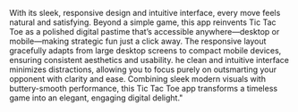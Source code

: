 With its sleek, responsive design and intuitive interface, every move feels natural and satisfying. Beyond a simple game, this app reinvents Tic Tac Toe as a polished digital pastime that’s accessible anywhere—desktop or mobile—making strategic fun just a click away.
The responsive layout gracefully adapts from large desktop screens to compact mobile devices, ensuring consistent aesthetics and usability.
he clean and intuitive interface minimizes distractions, allowing you to focus purely on outsmarting your opponent with clarity and ease. Combining sleek modern visuals with buttery-smooth performance, this Tic Tac Toe app transforms a timeless game into an elegant, engaging digital delight."
